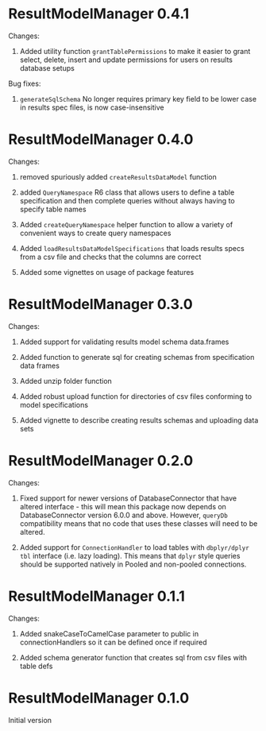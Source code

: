 # ResultModelManager 0.4.1
Changes:
1. Added utility function `grantTablePermissions` to make it easier to grant select, delete, insert and update
permissions for users on results database setups

Bug fixes:

1.  `generateSqlSchema` No longer requires primary key field to be lower case in results spec files, is now case-insensitive

# ResultModelManager 0.4.0
Changes:

1. removed spuriously added `createResultsDataModel` function

2. added `QueryNamespace`  R6 class that allows users to define a table specification and then complete queries without
always having to specify table names

3. Added `createQueryNamespace` helper function to allow a variety of convenient ways to create query namespaces

4. Added `loadResultsDataModelSpecifications` that loads results specs from a csv file and checks that the columns are
correct

5. Added some vignettes on usage of package features

# ResultModelManager 0.3.0
Changes:

1. Added support for validating results model schema data.frames

2. Added function to generate sql for creating schemas from specification data frames

3. Added unzip folder function

4. Added robust upload function for directories of csv files conforming to model specifications

5. Added vignette to describe creating results schemas and uploading data sets


# ResultModelManager 0.2.0
Changes:

1. Fixed support for newer versions of DatabaseConnector that have altered interface - this will mean this package
now depends on DatabaseConnector version 6.0.0 and above. However, `queryDb` compatibility means that no code
that uses these classes will need to be altered.

2. Added support for `ConnectionHandler` to load tables with `dbplyr/dplyr` `tbl` interface (i.e. lazy loading).
This means that `dplyr` style queries should be supported natively in Pooled and non-pooled connections.

# ResultModelManager 0.1.1

Changes:
1. Added snakeCaseToCamelCase parameter to public in connectionHandlers so it can be defined once if required

2. Added schema generator function that creates sql from csv files with table defs

# ResultModelManager 0.1.0

Initial version